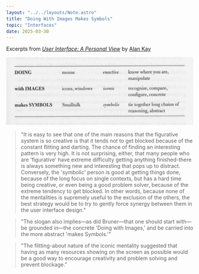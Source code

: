 ```yaml
---
layout: "../../layouts/Note.astro"
title: "Doing With Images Makes Symbols"
topic: "Interfaces"
date: 2025-03-30
---
```


Excerpts from [_User Interface: A Personal View_](https://tinlizzie.org/VPRIPapers/hc_user_interface.pdf) by [Alan Kay](https://en.wikipedia.org/wiki/Alan_Kay)

![Doing with images makes symbols table](../../images/doing-images-symbols.png)

> "It is easy to see that one of the main reasons that the figurative system is so creative is that it tends not to get blocked because of the constant flitting and darting. The chance of finding an interesting pattern is very high. It is not surprising, either, that many people who are 'figurative' have extreme difficulty getting anything finished-there is always something new and interesting that pops up to distract. Conversely, the 'symbolic' person is good at getting things done, because of the long focus on single contexts, but has a hard time being creative, or even being a good problem solver, because of the extreme tendency to get blocked. In other words, because none of the mentalities is supremely useful to the exclusion of the others, the best strategy would be to try to gently force synergy between them in the user interface design."

> "The slogan also implies—as did Bruner—that one should start with—be grounded in—the concrete 'Doing with Images,' and be carried into the more abstract 'makes Symbols.'"

> "The flitting-about nature of the iconic mentality suggested that having as many resources showing on the screen as possible would be a good way to encourage creativity and problem solving and prevent blockage."

